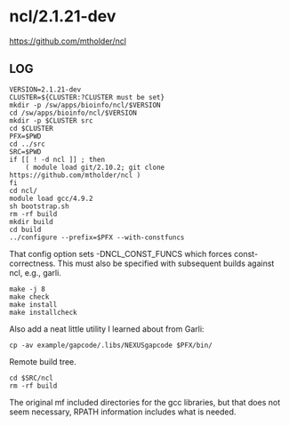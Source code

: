 ncl/2.1.21-dev
==============

<https://github.com/mtholder/ncl>

LOG
---

    VERSION=2.1.21-dev
    CLUSTER=${CLUSTER:?CLUSTER must be set}
    mkdir -p /sw/apps/bioinfo/ncl/$VERSION
    cd /sw/apps/bioinfo/ncl/$VERSION
    mkdir -p $CLUSTER src
    cd $CLUSTER
    PFX=$PWD
    cd ../src
    SRC=$PWD
    if [[ ! -d ncl ]] ; then
        ( module load git/2.10.2; git clone https://github.com/mtholder/ncl )
    fi
    cd ncl/
    module load gcc/4.9.2
    sh bootstrap.sh 
    rm -rf build
    mkdir build
    cd build
    ../configure --prefix=$PFX --with-constfuncs

That config option sets -DNCL_CONST_FUNCS which forces const-correctness.  This
must also be specified with subsequent builds against ncl, e.g., garli.

    make -j 8
    make check
    make install
    make installcheck

Also add a neat little utility I learned about from Garli:

    cp -av example/gapcode/.libs/NEXUSgapcode $PFX/bin/

Remote build tree.

    cd $SRC/ncl
    rm -rf build

The original mf included directories for the gcc libraries, but that does not
seem necessary, RPATH information includes what is needed.
